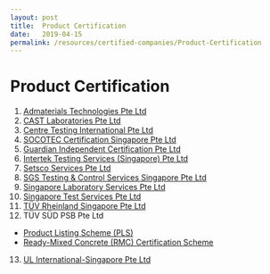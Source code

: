 ```yaml
---
layout: post
title:  Product Certification
date:   2019-04-15
permalink: /resources/certified-companies/Product-Certification
---
```

# Product Certification

1. <a href="http://www.admaterials.com.sg/service_cert_companies.php" target="_blank">Admaterials Technologies Pte Ltd</a>
2. <a href="http://www.castlab.com.sg/our-services/certification-body-for-ready-mixed-concrete/" target="_blank">CAST Laboratories Pte Ltd</a>
3. <a href="http://www.cti-cert.com/en/resourceInit.do?id=116" target="_blank">Centre Testing International Pte Ltd</a>
4. <a href="http://www.socotec-certification-international.sg/certification/product-certification" target="_blank">SOCOTEC Certification Singapore Pte Ltd</a>
5. <a href="http://gicg.com.sg/information/client-directory/" target="_blank">Guardian Independent Certification Pte Ltd</a>
6. <a href="http://www.intertek.com/directories/" target="_blank">Intertek Testing Services (Singapore) Pte Ltd</a>
7. <a href="http://www.setsco.com/setsco/Info/html/prdtcertification.html" target="_blank">Setsco Services Pte Ltd</a>
8. <a href="http://www.sgs.sg/en/Our-Company/Certified-Clients-and-Products/Certified-Client-Directory.aspx" target="_blank">SGS Testing & Control Services Singapore Pte Ltd</a>
9. <a href="http://sls-singapore.sg/certification/" target="_blank">Singapore Laboratory Services Pte Ltd</a>
10. <a href="ttp://www.test.com.sg/services_certification.aspx?st=Fire%20Safety%20Product&sid=21" target="_blank">Singapore Test Services Pte Ltd</a>
11. <a href="https://www.certipedia.com/?locale=en#product-search" target="_blank">TÜV Rheinland Singapore Pte Ltd</a>
12. TÜV SÜD PSB Pte Ltd
 - <a href="http://www.tuv-sud-psb.sg/sg-en" target="_blank">Product Listing Scheme (PLS)</a>
 - <a href="http://www.tuv-sud-psb.sg/sg-en/activity/testing-product-certification/ready-mixed-concrete-certification-scheme" target="_blank">Ready-Mixed Concrete (RMC) Certification Scheme</a>
13. <a href="http://database.ul.com/cgi-bin/XYV/template/LISEXT/1FRAME/index.html" target="_blank">UL International-Singapore Pte Ltd</a>

